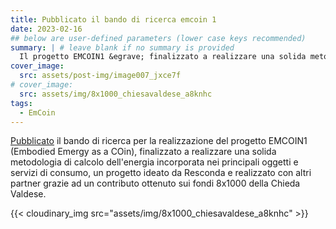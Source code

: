 ```yaml
---
title: Pubblicato il bando di ricerca emcoin 1
date: 2023-02-16
## below are user-defined parameters (lower case keys recommended)
summary: | # leave blank if no summary is provided
  Il progetto EMCOIN1 &egrave; finalizzato a realizzare una solida metodologia di calcolo dell'energia incorporata nei principali oggetti e servizi di consumo
cover_image:
  src: assets/post-img/image007_jxce7f
# cover_image:
  src: assets/img/8x1000_chiesavaldese_a8knhc
tags:
  - EmCoin
---
```


[Pubblicato](/docs/scheda-attivita-di-ricerca-progetto-emcoin.pdf) il bando di ricerca per la realizzazione del progetto EMCOIN1 (Embodied Emergy as a COin), finalizzato a realizzare una solida metodologia di calcolo dell'energia incorporata nei principali oggetti e servizi di consumo, un progetto ideato da Resconda e realizzato con altri partner grazie ad un contributo ottenuto sui fondi 8x1000 della Chieda Valdese. 

{{< cloudinary_img src="assets/img/8x1000_chiesavaldese_a8knhc" >}}

<!--
  created 2023-02-16 16:21:21.449077 +0100 CET m=+0.097899334
-->